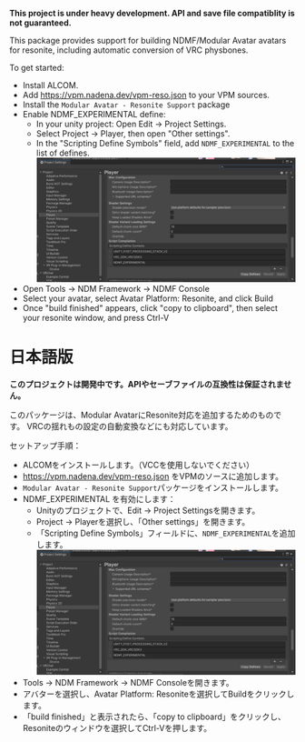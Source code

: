 **This project is under heavy development. API and save file compatiblity is not guaranteed.**

This package provides support for building NDMF/Modular Avatar avatars for resonite, including
automatic conversion of VRC physbones.

To get started:
* Install ALCOM.
* Add https://vpm.nadena.dev/vpm-reso.json to your VPM sources.
* Install the `Modular Avatar - Resonite Support` package
* Enable NDMF_EXPERIMENTAL define:
  * In your unity project: Open Edit -> Project Settings.
  * Select Project -> Player, then open "Other settings".
  * In the "Scripting Define Symbols" field, add `NDMF_EXPERIMENTAL` to the list of defines.
    ![image](scripting-define.png)
* Open Tools -> NDM Framework -> NDMF Console
* Select your avatar, select Avatar Platform: Resonite, and click Build
* Once "build finished" appears, click "copy to clipboard", then select your resonite window, and press Ctrl-V


# 日本語版

**このプロジェクトは開発中です。APIやセーブファイルの互換性は保証されません。**

このパッケージは、Modular AvatarにResonite対応を追加するためのものです。
VRCの揺れもの設定の自動変換などにも対応しています。

セットアップ手順：
* ALCOMをインストールします。（VCCを使用しないでください）
* https://vpm.nadena.dev/vpm-reso.json をVPMのソースに追加します。
* `Modular Avatar - Resonite Support`パッケージをインストールします。
* NDMF_EXPERIMENTAL を有効にします：
  * Unityのプロジェクトで、Edit -> Project Settingsを開きます。
  * Project -> Playerを選択し、「Other settings」を開きます。
  * 「Scripting Define Symbols」フィールドに、`NDMF_EXPERIMENTAL`を追加します。
    ![image](scripting-define.png)
* Tools -> NDM Framework -> NDMF Consoleを開きます。
* アバターを選択し、Avatar Platform: Resoniteを選択してBuildをクリックします。
* 「build finished」と表示されたら、「copy to clipboard」をクリックし、Resoniteのウィンドウを選択してCtrl-Vを押します。